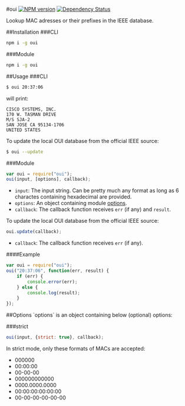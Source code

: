 #oui [![NPM version](https://img.shields.io/npm/v/oui.svg)](https://www.npmjs.org/package/oui) [![Dependency Status](https://david-dm.org/silverwind/oui.svg)](https://david-dm.org/silverwind/oui)

Lookup MAC adresses or their prefixes in the IEEE database.

##Installation
###CLI
```bash
npm i -g oui
```
###Module
```bash
npm i -g oui
```
##Usage
###CLI
```bash
$ oui 20:37:06
```
will print:
```
CISCO SYSTEMS, INC.
170 W. TASMAN DRIVE
M/S SJA-2
SAN JOSE CA 95134-1706
UNITED STATES
```
To update the local OUI database from the official IEEE source:
```bash
$ oui --update
```
###Module
```js
var oui = require("oui");
oui(input, [options], callback);
```
- `input`: The input string. Can be pretty much any format as long as 6 charactes containing hexadecimal are provided.
- `options`: An object containing module [options](#options).
- `callback`: The callback function receives `err` (if any) and `result`.

To update the local OUI database from the official IEEE source:
```js
oui.update(callback);
```
- `callback`: The callback function receives `err` (if any).

####Example
```js
var oui = require("oui");
oui("20:37:06", function(err, result) {
    if (err) {
        console.error(err);
    } else {
        console.log(result);
    }
});
```

<a name="options" />
##Options
`options` is an object containing below (optional) options:

###strict
```js
oui(input, {strict: true}, callback);
```
In strict mode, only these formats of MACs are accepted:
- 000000
- 00:00:00
- 00-00-00
- 000000000000
- 0000.0000.0000
- 00:00:00:00:00:00
- 00-00-00-00-00-00
